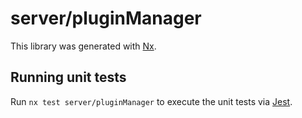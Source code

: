 # server/pluginManager

This library was generated with [Nx](https://nx.dev).

## Running unit tests

Run `nx test server/pluginManager` to execute the unit tests via [Jest](https://jestjs.io).

